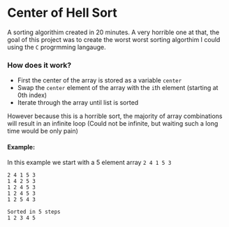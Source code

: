 # Center of Hell Sort

A sorting algorithim created in 20 minutes. A very horrible one at that, the goal of this project was
to create the worst worst sorting algorthim I could using the `C` progrmming langauge.

### How does it work?

* First the center of the array is stored as a variable `center`
* Swap the `center` element of the array with the `i`th element (starting at 0th index)
* Iterate through the array until list is sorted

However because this is a horrible sort, the majority of array combinations will result in an infinite loop
(Could not be infinite, but waiting such a long time would be only pain)

#### Example:
In this example we start with a 5 element array `2 4 1 5 3`

```
2 4 1 5 3 
1 4 2 5 3
1 2 4 5 3
1 2 4 5 3
1 2 5 4 3

Sorted in 5 steps
1 2 3 4 5

